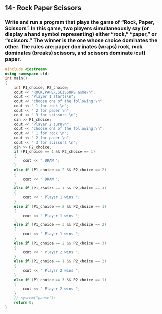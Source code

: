 
## 14- Rock Paper Scissors 
### Write and run a program that plays the game of “Rock, Paper, Scissors”. In this game, two players simultaneously say (or display a hand symbol representing) either “rock,” “paper,” or “scissors.” The winner is the one whose choice dominates the other. The rules are: paper dominates (wraps) rock, rock dominates (breaks) scissors, and scissors dominate (cut) paper. 
```cpp
#include <iostream>
using namespace std;
int main()
{
	int P1_choice, P2_choice;
	cout << "ROCK,PAPER,SCISSORS Game\n";
	cout << "Player 1 starts\n";
	cout << "choose one of the following:\n";
	cout << " 1 for rock \n";
	cout << " 2 for paper \n";
	cout << " 3 for scissors \n";
	cin >> P1_choice;
	cout << "Player 2 turn\n";
	cout << "choose one of the following:\n";
	cout << " 1 for rock \n";
	cout << " 2 for paper \n";
	cout << " 3 for scissors \n";
	cin >> P2_choice;
	if (P1_choice == 1 && P2_choice == 1)
	{
		cout << " DRAW ";
	}
	else if (P1_choice == 2 && P2_choice == 2)
	{
		cout << " DRAW ";
	}
	else if (P1_choice == 1 && P2_choice == 3)
	{
		cout << " Player 1 wins ";
	}
	else if (P1_choice == 2 && P2_choice == 1)
	{
		cout << " Player 1 wins ";
	}
	else if (P1_choice == 3 && P2_choice == 2)
	{
		cout << " Player 1 wins ";
	}
	else if (P1_choice == 2 && P2_choice == 3)
	{
		cout << " Player 2 wins ";
	}
	else if (P1_choice == 1 && P2_choice == 2)
	{
		cout << " Player 2 wins ";
	}
	else if (P1_choice == 3 && P2_choice == 1)
	{
		cout << " Player 2 wins ";
	}
	// system("pause");
	return 0;
}
```
